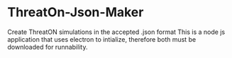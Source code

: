 # ThreatOn-Json-Maker
Create ThreatON simulations in the accepted .json format
This is a node js application that uses electron to intialize, therefore both must be downloaded for runnability.
